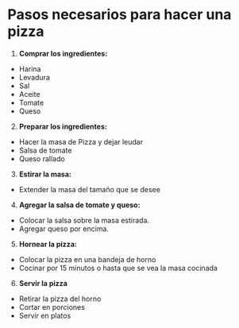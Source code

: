 # Pasos necesarios para hacer una pizza

1. **Comprar los ingredientes:**
- Harina
- Levadura
- Sal
- Aceite
- Tomate
- Queso

2. **Preparar los ingredientes:**
- Hacer la masa de Pizza y dejar leudar
- Salsa de tomate
- Queso rallado

3. **Estirar la masa:**
- Extender la masa del tamaño que se desee

4. **Agregar la salsa de tomate y queso:**
- Colocar la salsa sobre la masa estirada.
- Agregar queso por encima.

5. **Hornear la pizza:**
- Colocar la pizza en una bandeja de horno
- Cocinar por 15 minutos o hasta que se vea la masa cocinada

6. **Servir la pizza**
- Retirar la pizza del horno
- Cortar en porciones
- Servir en platos

